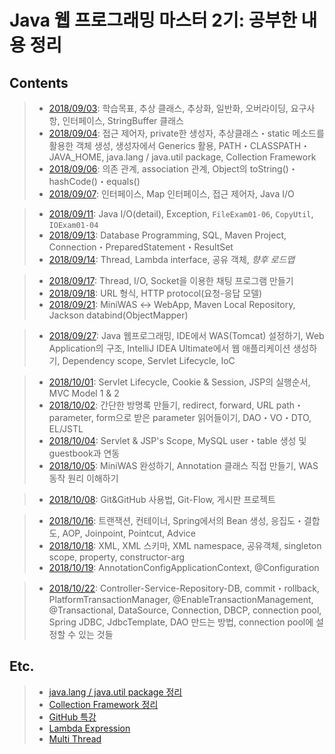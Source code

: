 # Java 웹 프로그래밍 마스터 2기: 공부한 내용 정리

## Contents

> - [2018/09/03](https://github.com/gyumin-kim/jwpm-2/blob/master/daily/180903.md): 학습목표, 추상 클래스, 추상화, 일반화, 오버라이딩, 요구사항, 인터페이스, StringBuffer 클래스
> - [2018/09/04](https://github.com/gyumin-kim/jwpm-2/blob/master/daily/180904.md): 접근 제어자, private한 생성자, 추상클래스・static 메소드를 활용한 객체 생성, 생성자에서 Generics 활용, PATH・CLASSPATH・JAVA_HOME, java.lang / java.util package, Collection Framework
> - [2018/09/06](https://github.com/gyumin-kim/jwpm-2/blob/master/daily/180906.md): 의존 관계, association 관계, Object의 toString()・hashCode()・equals()
> - [2018/09/07](https://github.com/gyumin-kim/jwpm-2/blob/master/daily/180907.md): 인터페이스, Map 인터페이스, 접근 제어자, Java I/O


> - [2018/09/11](https://github.com/gyumin-kim/jwpm-2/blob/master/daily/180911.md): Java I/O(detail), Exception, `FileExam01-06`, `CopyUtil`, `IOExam01-04`
> - [2018/09/13](https://github.com/gyumin-kim/jwpm-2/blob/master/daily/180913.md): Database Programming, SQL, Maven Project, Connection・PreparedStatement・ResultSet
> - [2018/09/14](https://github.com/gyumin-kim/jwpm-2/blob/master/daily/180914.md): Thread, Lambda interface, 공유 객체, *향후 로드맵*


> - [2018/09/17](https://github.com/gyumin-kim/jwpm-2/blob/master/daily/180917.md): Thread, I/O, Socket을 이용한 채팅 프로그램 만들기
> - [2018/09/18](https://github.com/gyumin-kim/jwpm-2/blob/master/daily/180918.md): URL 형식, HTTP protocol(요청-응답 모델)
> - [2018/09/21](https://github.com/gyumin-kim/jwpm-2/blob/master/daily/180921.md): MiniWAS ↔︎ WebApp, Maven Local Repository, Jackson databind(ObjectMapper)


> - [2018/09/27](https://github.com/gyumin-kim/jwpm-2/blob/master/daily/180927.md): Java 웹프로그래밍, IDE에서 WAS(Tomcat) 설정하기, Web Application의 구조, IntelliJ IDEA Ultimate에서 웹 애플리케이션 생성하기, Dependency scope, Servlet Lifecycle, IoC


> - [2018/10/01](https://github.com/gyumin-kim/jwpm-2/blob/master/daily/181001.md): Servlet Lifecycle, Cookie & Session, JSP의 실행순서, MVC Model 1 & 2
> - [2018/10/02](https://github.com/gyumin-kim/jwpm-2/blob/master/daily/181002.md): 간단한 방명록 만들기, redirect, forward, URL path・parameter, form으로 받은 parameter 읽어들이기, DAO・VO・DTO, EL/JSTL
> - [2018/10/04](https://github.com/gyumin-kim/jwpm-2/blob/master/daily/181004.md): Servlet & JSP's Scope, MySQL user・table 생성 및 guestbook과 연동
> - [2018/10/05](https://github.com/gyumin-kim/jwpm-2/blob/master/daily/181005.md): MiniWAS 완성하기, Annotation 클래스 직접 만들기, WAS 동작 원리 이해하기


> - [2018/10/08](https://github.com/gyumin-kim/jwpm-2/blob/master/daily/181008.md): Git&GitHub 사용법, Git-Flow, 게시판 프로젝트


> - [2018/10/16](https://github.com/gyumin-kim/jwpm-2/blob/master/daily/181016.md): 트랜잭션, 컨테이너, Spring에서의 Bean 생성, 응집도・결합도, AOP, Joinpoint, Pointcut, Advice
> - [2018/10/18](https://github.com/gyumin-kim/jwpm-2/blob/master/daily/181018.md): XML, XML 스키마, XML namespace, 공유객체, singleton scope, property, constructor-arg
> - [2018/10/19](https://github.com/gyumin-kim/jwpm-2/blob/master/daily/181019.md): AnnotationConfigApplicationContext, @Configuration


> - [2018/10/22](https://github.com/gyumin-kim/jwpm-2/blob/master/daily/181022.md): Controller-Service-Repository-DB, commit・rollback, PlatformTransactionManager, @EnableTransactionManagement, @Transactional, DataSource, Connection, DBCP, connection pool, Spring JDBC, JdbcTemplate, DAO 만드는 방법, connection pool에 설정할 수 있는 것들

## Etc.

> - [java.lang / java.util package 정리](https://github.com/gyumin-kim/JWPM-2/blob/master/etc/java.lang_java.util_package.md)
> - [Collection Framework 정리](https://github.com/gyumin-kim/JWPM-2/blob/master/etc/CollectionFramework.md)
> - [GitHub 특강](https://github.com/gyumin-kim/JWPM-2/blob/master/etc/Github_lecture.md)
> - [Lambda Expression](https://github.com/gyumin-kim/JWPM-2/blob/master/etc/LambdaExpression.md)
> - [Multi Thread](https://github.com/gyumin-kim/JWPM-2/blob/master/etc/MultiThread.md)

